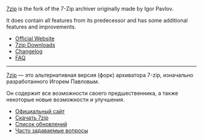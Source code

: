 [7zip](https://7zip.dev/en/) is the fork of the 7-Zip archiver originally made by Igor Pavlov.

It does contain all features from its predecessor and has some additional features and improvements.

- [Official Website](https://7zip.dev/en/)
- [7zip Downloads](https://7zip.dev/en/download/)
- [Changelog](https://7zip.dev/en/changelog/)
- [FAQ](https://7zip.dev/en/faq/)

---

[7zip](https://7zip.dev/ru/) — это альтернативная версия (форк) архиватора 7-zip, изначально разработанного Игорем Павловым.

Он содержит все возможности своего предшественника, а также некоторые новые возможности и улучшения.

- [Официальный сайт](https://7zip.dev/ru/)
- [Скачать 7zip](https://7zip.dev/ru/%d1%81%d0%ba%d0%b0%d1%87%d0%b0%d1%82%d1%8c/)
- [Список обновлений](https://7zip.dev/ru/%d1%81%d0%bf%d0%b8%d1%81%d0%be%d0%ba-%d0%be%d0%b1%d0%bd%d0%be%d0%b2%d0%bb%d0%b5%d0%bd%d0%b8%d0%b9-7zip/)
- [Часто задаваемые вопросы](https://7zip.dev/ru/%d1%87%d0%b0%d1%81%d1%82%d0%be-%d0%b7%d0%b0%d0%b4%d0%b0%d0%b2%d0%b0%d0%b5%d0%bc%d1%8b%d0%b5-%d0%b2%d0%be%d0%bf%d1%80%d0%be%d1%81%d1%8b/)